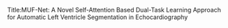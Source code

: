 Title:MUF-Net: A Novel Self-Attention Based Dual-Task Learning Approach for Automatic Left Ventricle Segmentation in Echocardiography
